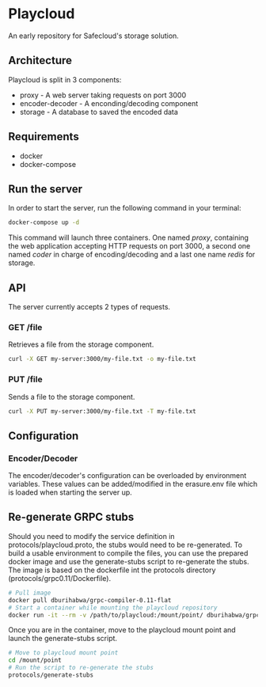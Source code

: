 # Playcloud

An early repository for Safecloud's storage solution.

## Architecture

Playcloud is split in 3 components:

* proxy - A web server taking requests on port 3000
* encoder-decoder - A enconding/decoding component
* storage - A database to saved the encoded data

## Requirements

* docker
* docker-compose

## Run the server

In order to start the server, run the following command in your terminal:

```bash
docker-compose up -d

```

This command will launch three containers. One named *proxy*, containing the web application accepting HTTP requests on port 3000, a second one named *coder* in charge of encoding/decoding and a last one name *redis* for storage.

## API

The server currently accepts 2 types of requests.

### GET /file

Retrieves a file from the storage component.
```bash
curl -X GET my-server:3000/my-file.txt -o my-file.txt
```

### PUT /file

Sends a file to the storage component.
```bash
curl -X PUT my-server:3000/my-file.txt -T my-file.txt
```


## Configuration

### Encoder/Decoder

The encoder/decoder's configuration can be overloaded by environment variables. These values can be added/modified in the erasure.env file which is loaded when starting the server up.

## Re-generate GRPC stubs
Should you need to modify the service definition in protocols/playcloud.proto, the stubs would need to be re-generated.
To build a usable environment to compile the files, you can use the prepared docker image and use the generate-stubs script to re-generate the stubs.
The image is based on the dockerfile int the protocols directory (protocols/grpc0.11/Dockerfile).
```bash
# Pull image
docker pull dburihabwa/grpc-compiler-0.11-flat
# Start a container while mounting the playcloud repository
docker run -it --rm -v /path/to/playcloud:/mount/point/ dburihabwa/grpc-compiler-0.11-flat /bin/bash
```
Once you are in the container, move to the playcloud mount point and launch the generate-stubs script.
```bash
# Move to playcloud mount point
cd /mount/point
# Run the script to re-generate the stubs
protocols/generate-stubs
```
